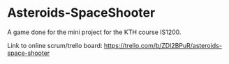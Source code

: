 # Asteroids-SpaceShooter
A game done for the mini project for the KTH course IS1200.

Link to online scrum/trello board:
https://trello.com/b/ZDl2BPuR/asteroids-space-shooter

